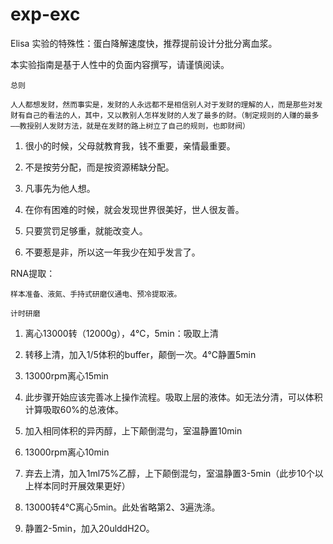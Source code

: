 # exp-exc

Elisa 实验的特殊性：蛋白降解速度快，推荐提前设计分批分离血浆。

本实验指南是基于人性中的负面内容撰写，请谨慎阅读。

`总则`

`人人都想发财，然而事实是，发财的人永远都不是相信别人对于发财的理解的人，而是那些对发财有自己的看法的人，其中，又以教别人怎样发财的人发了最多的财。（制定规则的人赚的最多——教授别人发财方法，就是在发财的路上树立了自己的规则，也即财阀）`

1. 很小的时候，父母就教育我，钱不重要，亲情最重要。

2. 不是按劳分配，而是按资源稀缺分配。

3. 凡事先为他人想。

4. 在你有困难的时候，就会发现世界很美好，世人很友善。

5. 只要赏罚足够重，就能改变人。

6. 不要惹是非，所以这一年我少在知乎发言了。

RNA提取：

`样本准备、液氮、手持式研磨仪通电、预冷提取液。`

`计时研磨`

1. 离心13000转（12000g），4℃，5min：吸取上清

2. 转移上清，加入1/5体积的buffer，颠倒一次。4℃静置5min

3. 13000rpm离心15min

4. 此步骤开始应该完善冰上操作流程。吸取上层的液体。如无法分清，可以体积计算吸取60%的总液体。

5. 加入相同体积的异丙醇，上下颠倒混匀，室温静置10min

6. 13000rpm离心10min

7. 弃去上清，加入1ml75%乙醇，上下颠倒混匀，室温静置3-5min（此步10个以上样本同时开展效果更好）

8. 13000转4℃离心5min。此处省略第2、3遍洗涤。

9. 静置2-5min，加入20ulddH2O。